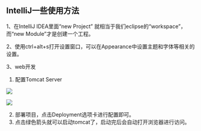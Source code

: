 ## IntelliJ一些使用方法

1、在IntelliJ IDEA里面“new Project” 就相当于我们eclipse的“workspace”，而“new Module”才是创建一个工程。

2、使用ctrl+alt+s打开设置窗口，可以在Appearance中设置主题和字体等相关的设置。

3、web开发 

1. 配置Tomcat Server
   
![](/jekyllblog/images/server1.png)  


![](/jekyllblog/images/server2.png)

2. 部署项目，点击Deployment选项卡进行配置即可。
3. 点击绿色箭头就可以启动tomcat了，启动完后会自动打开浏览器进行访问。
